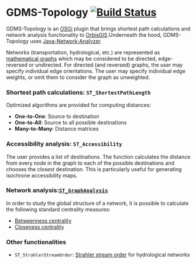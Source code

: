 # GDMS-Topology [![Build  Status](https://travis-ci.org/irstv/gdms-topology.png?branch=master)](https://travis-ci.org/irstv/gdms-topology)

GDMS-Topology is an [OSGi](http://www.osgi.org/Main/HomePage) plugin that brings
shortest path calculations and network analysis functionality to
[OrbisGIS](http://www.orbisgis.org/).Underneath the hood, GDMS-Topology uses
[Java-Network-Analyzer](https://github.com/agouge/Java-Network-Analyzer).

Networks (transportation, hydrological, etc.) are represented as [mathematical
graphs](http://en.wikipedia.org/wiki/Graph_theory) which may be considered to be
directed, edge-reversed or undirected. For directed (and reversed) graphs, the
user may specify individual edge orientations. The user may specify individual
edge weights, or omit them to consider the graph as unweighted.

### Shortest path calculations: `ST_ShortestPathLength`
Optimized algorithms are provided for computing distances:

* **One-to-One**: Source to destination
* **One-to-All**: Source to all possible destinations
* **Many-to-Many**: Distance matrices

### Accessibility analysis: `ST_Accessibility`
The user provides a list of destinations. The function calculates the distance
from every node in the graph to each of the possible destinations and chooses
the closest destination. This is particularly useful for generating isochrone
accessibility maps.

### Network analysis:[`ST_GraphAnalysis`](https://github.com/irstv/gdms-topology/wiki/Graph-analysis-on-a-transportation-network)
In order to study the global structure of a network, it is possible to calculate
the following standard centrality measures:

* [Betweenness centrality](http://en.wikipedia.org/wiki/Betweenness_centrality)
* [Closeness centrality](http://en.wikipedia.org/wiki/Centrality#Closeness_centrality)

### Other functionalities
* `ST_StrahlerStreamOrder`: [Strahler stream order](http://en.wikipedia.org/wiki/Strahler_number) for hydrological networks
